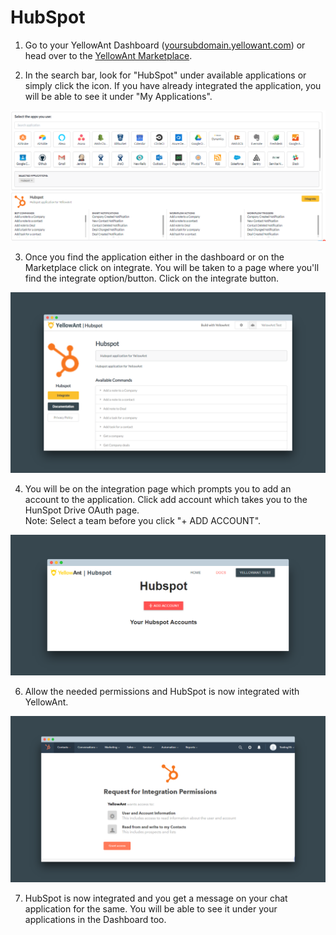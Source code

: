 # HubSpot

1. Go to your YellowAnt Dashboard \([yoursubdomain.yellowant.com](https://github.com/yellowanthq/yellowant-help-center/tree/bdad19066023aa6a8b667a1d6f05b72945b49759/yoursubdomain.yellowant.com)\) or head over to the [YellowAnt Marketplace](https://www.yellowant.com/marketplace).

2. In the search bar, look for "HubSpot" under available applications or simply click the icon. If you have already integrated the application, you will be able to see it under "My Applications".

![](../../.gitbook/assets/hubspot.PNG)

3. Once you find the application either in the dashboard or on the Marketplace click on integrate. You will be taken to a page where you'll find the integrate option/button. Click on the integrate button.

![Click the integrate button](../../.gitbook/assets/screely-1536554978975.png)

4. You will be on the integration page which prompts you to add an account to the application. Click add account which takes you to the HunSpot Drive OAuth page.  
Note: Select a team before you click "+ ADD ACCOUNT".

![&quot;Add Account&quot; redirects you to the HubSpot OAuth page](../../.gitbook/assets/screely-1536552982474.png)

6. Allow the needed permissions and HubSpot is now integrated with YellowAnt.

![Allow the needed permissions to complete integration](../../.gitbook/assets/screely-1536553059534.png)

7. HubSpot is now integrated and you get a message on your chat application for the same. You will be able to see it under your applications in the Dashboard too.

